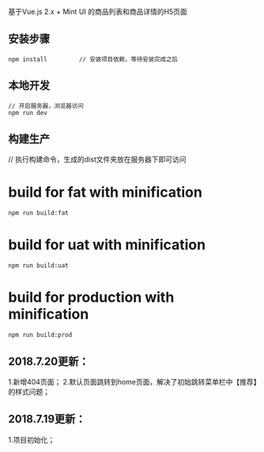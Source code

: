 基于Vue.js 2.x + Mint UI 的商品列表和商品详情的H5页面

## 安装步骤 ##

	npm install         // 安装项目依赖，等待安装完成之后

## 本地开发 ##

	// 开启服务器，浏览器访问
	npm run dev

## 构建生产 ## 

// 执行构建命令，生成的dist文件夹放在服务器下即可访问

# build for fat with minification
	npm run build:fat

# build for uat with minification
	npm run build:uat

# build for production with minification
	npm run build:prod

## 2018.7.20更新： ##
1.新增404页面；
2.默认页面跳转到home页面，解决了初始跳转菜单栏中【推荐】的样式问题；


## 2018.7.19更新： ##
1.项目初始化；


